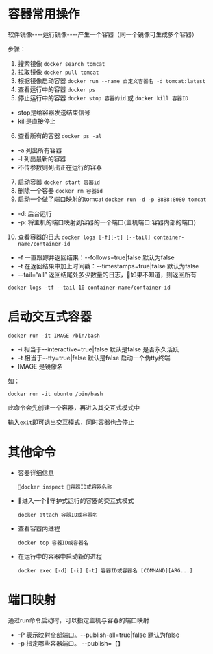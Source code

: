 # 容器常用操作

软件镜像----运行镜像----产生一个容器（同一个镜像可生成多个容器）

步骤：

1. 搜索镜像 `docker search tomcat`
2. 拉取镜像 `docker pull tomcat`
3. 根据镜像启动容器 `docker run --name 自定义容器名 -d tomcat:latest`
4. 查看运行中的容器 `docker ps`
5. 停止运行中的容器 `docker stop 容器的id` 或 `docker kill 容器ID`
  - stop是给容器发送结束信号
  - kill是直接停止
6. 查看所有的容器 `docker ps -al`
  - -a 列出所有容器
  - -l 列出最新的容器
  - 不传参数则列出正在运行的容器
7. 启动容器 `docker start 容器id`
8. 删除一个容器 `docker rm 容器id`
9. 启动一个做了端口映射的tomcat `docker run -d -p 8888:8080 tomcat`
  - -d: 后台运行
  - -p: 将主机的端口映射到容器的一个端口(主机端口:容器内部的端口)
10. 查看容器的日志 `docker logs [-f][-t] [--tail] container-name/container-id`
  - -f 一直跟踪并返回结果：--follows=true|false 默认为false
  - -t 在返回结果中加上时间戳：--timestamps=true|false 默认为false
  - --tail=“all” 返回结尾处多少数量的日志，如果不知道，则返回所有
  ```shell
  docker logs -tf --tail 10 container-name/container-id
  ```

# 启动交互式容器

```shell
docker run -it IMAGE /bin/bash
```

- -i 相当于--interactive=true|false 默认是false 是否永久活跃
- -t 相当于--tty=true|false 默认是false 启动一个伪tty终端
- IMAGE 是镜像名

如：

```shell
docker run -it ubuntu /bin/bash
```

此命令会先创建一个容器，再进入其交互式模式中

输入`exit`即可退出交互模式，同时容器也会停止

# 其他命令

- 容器详细信息
  ```shell
  docker inspect 容器ID或容器名称
  ```
- 进入一个守护式运行的容器的交互式模式
  ```shell
  docker attach 容器ID或容器名
  ```
- 查看容器内进程
  ```shell
  docker top 容器ID或容器名
  ```
- 在运行中的容器中启动新的进程
  ```shell
  docker exec [-d] [-i] [-t] 容器ID或容器名 [COMMAND][ARG...]
  ```
# 端口映射

通过run命令启动时，可以指定主机与容器的端口映射

- -P 表示映射全部端口。--publish-all=true|false 默认为false
- -p 指定哪些容器端口。 --publish=【】
